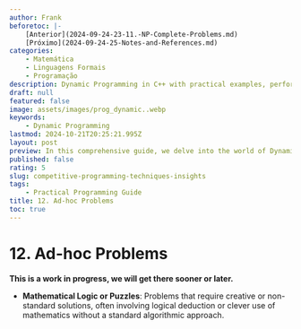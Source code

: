 ```yaml
---
author: Frank
beforetoc: |-
    [Anterior](2024-09-24-23-11.-NP-Complete-Problems.md)
    [Próximo](2024-09-24-25-Notes-and-References.md)
categories:
    - Matemática
    - Linguagens Formais
    - Programação
description: Dynamic Programming in C++ with practical examples, performance analysis, and detailed explanations to optimize your coding skills and algorithm efficiency.
draft: null
featured: false
image: assets/images/prog_dynamic..webp
keywords:
    - Dynamic Programming
lastmod: 2024-10-21T20:25:21.995Z
layout: post
preview: In this comprehensive guide, we delve into the world of Dynamic Programming with C++. Learn the core principles of Competitive Programming, explore various algorithmic examples, and understand performance differences through detailed code comparisons. Perfect for developers looking to optimize their coding skills and boost algorithm efficiency.
published: false
rating: 5
slug: competitive-programming-techniques-insights
tags:
    - Practical Programming Guide
title: 12. Ad-hoc Problems
toc: true
---
```


# 12. Ad-hoc Problems


**This is a work in progress, we will get there sooner or later.**


- **Mathematical Logic or Puzzles**: Problems that require creative or non-standard solutions, often involving logical deduction or clever use of mathematics without a standard algorithmic approach.
